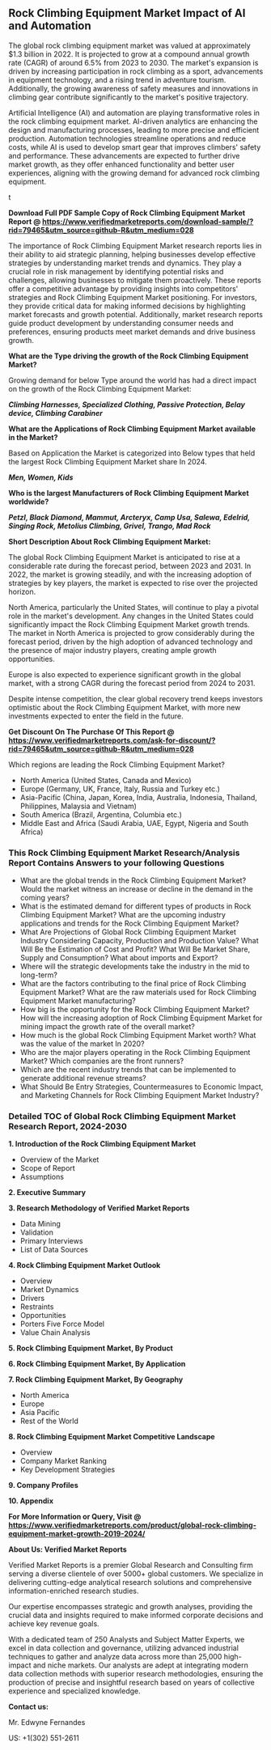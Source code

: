 <h2>Rock Climbing Equipment Market Impact of AI and Automation</h2><p>The global rock climbing equipment market was valued at approximately $1.3 billion in 2022. It is projected to grow at a compound annual growth rate (CAGR) of around 6.5% from 2023 to 2030. The market's expansion is driven by increasing participation in rock climbing as a sport, advancements in equipment technology, and a rising trend in adventure tourism. Additionally, the growing awareness of safety measures and innovations in climbing gear contribute significantly to the market's positive trajectory.</p><p>Artificial Intelligence (AI) and automation are playing transformative roles in the rock climbing equipment market. AI-driven analytics are enhancing the design and manufacturing processes, leading to more precise and efficient production. Automation technologies streamline operations and reduce costs, while AI is used to develop smart gear that improves climbers' safety and performance. These advancements are expected to further drive market growth, as they offer enhanced functionality and better user experiences, aligning with the growing demand for advanced rock climbing equipment.</p>t</p><p id="" class=""><strong>Download Full PDF Sample Copy of Rock Climbing Equipment Market Report @ <a href="https://www.verifiedmarketreports.com/download-sample/?rid=79465&utm_source=github-R&utm_medium=028" target="_blank">https://www.verifiedmarketreports.com/download-sample/?rid=79465&utm_source=github-R&utm_medium=028</a></strong></p><p>The importance of&nbsp;Rock Climbing Equipment Market research reports lies in their ability to aid strategic planning, helping businesses develop effective strategies by understanding market trends and dynamics. They play a crucial role in risk management by identifying potential risks and challenges, allowing businesses to mitigate them proactively. These reports offer a competitive advantage by providing insights into competitors' strategies and Rock Climbing Equipment Market positioning. For investors, they provide critical data for making informed decisions by highlighting market forecasts and growth potential. Additionally, market research reports guide product development by understanding consumer needs and preferences, ensuring products meet market demands and drive business growth.</p><p><strong>What are the&nbsp;Type driving the growth of the Rock Climbing Equipment Market?</strong></p><p id="" class="">Growing demand for below Type around the world has had a direct impact on the growth of the Rock Climbing Equipment Market:</p><em><strong>Climbing Harnesses, Specialized Clothing, Passive Protection, Belay device, Climbing Carabiner</strong></em></p><strong>What are the&nbsp;Applications&nbsp;of Rock Climbing Equipment Market available in the Market?</strong></p><p id="" class="">Based on Application the Market is categorized into Below types that held the largest Rock Climbing Equipment Market share In 2024.</p><em><strong>Men, Women, Kids</strong></em></p><strong>Who is the largest Manufacturers of Rock Climbing Equipment Market worldwide?</strong></p><p><em><strong>Petzl, Black Diamond, Mammut, Arcteryx, Camp Usa, Salewa, Edelrid, Singing Rock, Metolius Climbing, Grivel, Trango, Mad Rock</strong></em></p><p id="" class=""><strong>Short Description About Rock Climbing Equipment Market:</strong></p><p>The global Rock Climbing Equipment Market is anticipated to rise at a considerable rate during the forecast period, between 2023 and 2031. In 2022, the market is growing steadily, and with the increasing adoption of strategies by key players, the market is expected to rise over the projected horizon.</p><p>North America, particularly the United States, will continue to play a pivotal role in the market's development. Any changes in the United States could significantly impact the Rock Climbing Equipment Market growth trends. The market in North America is projected to grow considerably during the forecast period, driven by the high adoption of advanced technology and the presence of major industry players, creating ample growth opportunities.</p><p>Europe is also expected to experience significant growth in the global market, with a strong CAGR during the forecast period from 2024 to 2031.</p><p>Despite intense competition, the clear global recovery trend keeps investors optimistic about the Rock Climbing Equipment Market, with more new investments expected to enter the field in the future.</p><p id="" class=""><strong>Get Discount On The Purchase Of This Report @ <a href="https://www.verifiedmarketreports.com/ask-for-discount/?rid=79465&utm_source=github-R&utm_medium=028" target="_blank">https://www.verifiedmarketreports.com/ask-for-discount/?rid=79465&utm_source=github-R&utm_medium=028</a></strong></p>Which regions are leading the Rock Climbing Equipment Market?</p><ul><li>North America (United States, Canada and Mexico)</li><li>Europe (Germany, UK, France, Italy, Russia and Turkey etc.)</li><li>Asia-Pacific (China, Japan, Korea, India, Australia, Indonesia, Thailand, Philippines, Malaysia and Vietnam)</li><li>South America (Brazil, Argentina, Columbia etc.)</li><li>Middle East and Africa (Saudi Arabia, UAE, Egypt, Nigeria and South Africa)</li></ul><h3 id="" class="">This Rock Climbing Equipment Market Research/Analysis Report Contains Answers to your following Questions</h3><ul><li>What are the global trends in the Rock Climbing Equipment Market? Would the market witness an increase or decline in the demand in the coming years?</li><li>What is the estimated demand for different types of products in Rock Climbing Equipment Market? What are the upcoming industry applications and trends for the Rock Climbing Equipment Market?</li><li>What Are Projections of Global Rock Climbing Equipment Market Industry Considering Capacity, Production and Production Value? What Will Be the Estimation of Cost and Profit? What Will Be Market Share, Supply and Consumption? What about imports and Export?</li><li>Where will the strategic developments take the industry in the mid to long-term?</li><li>What are the factors contributing to the final price of Rock Climbing Equipment Market? What are the raw materials used for Rock Climbing Equipment Market manufacturing?</li><li>How big is the opportunity for the Rock Climbing Equipment Market? How will the increasing adoption of Rock Climbing Equipment Market for mining impact the growth rate of the overall market?</li><li>How much is the global Rock Climbing Equipment Market worth? What was the value of the market In 2020?</li><li>Who are the major players operating in the Rock Climbing Equipment Market? Which companies are the front runners?</li><li>Which are the recent industry trends that can be implemented to generate additional revenue streams?</li><li>What Should Be Entry Strategies, Countermeasures to Economic Impact, and Marketing Channels for Rock Climbing Equipment Market Industry?</li></ul><h3 id="" class="">Detailed TOC of Global Rock Climbing Equipment Market Research Report, 2024-2030</h3><p id="" class=""><strong>1. Introduction of the Rock Climbing Equipment Market</strong></p><ul><li>Overview of the Market</li><li>Scope of Report</li><li>Assumptions</li></ul><p id="" class=""><strong>2. Executive Summary</strong></p><p id="" class=""><strong>3. Research Methodology of Verified Market Reports</strong></p><ul><li>Data Mining</li><li>Validation</li><li>Primary Interviews</li><li>List of Data Sources</li></ul><p id="" class=""><strong>4. Rock Climbing Equipment Market Outlook</strong></p><ul><li>Overview</li><li>Market Dynamics</li><li>Drivers</li><li>Restraints</li><li>Opportunities</li><li>Porters Five Force Model</li><li>Value Chain Analysis</li></ul><p id="" class=""><strong>5. Rock Climbing Equipment Market, By Product</strong></p><p id="" class=""><strong>6. Rock Climbing Equipment Market, By Application</strong></p><p id="" class=""><strong>7. Rock Climbing Equipment Market, By Geography</strong></p><ul><li>North America</li><li>Europe</li><li>Asia Pacific</li><li>Rest of the World</li></ul><p id="" class=""><strong>8. Rock Climbing Equipment Market Competitive Landscape</strong></p><ul><li>Overview</li><li>Company Market Ranking</li><li>Key Development Strategies</li></ul><p id="" class=""><strong>9. Company Profiles</strong></p><p id="" class=""><strong>10. Appendix</strong></p><p id="" class=""><strong>For More Information or Query, Visit @ <a href="https://www.verifiedmarketreports.com/product/global-rock-climbing-equipment-market-growth-2019-2024/" target="_blank">https://www.verifiedmarketreports.com/product/global-rock-climbing-equipment-market-growth-2019-2024/</a></strong></p><p id="" class=""><strong>About Us: Verified Market Reports</strong></p><p id="" class="">Verified Market Reports is a premier Global Research and Consulting firm serving a diverse clientele of over 5000+ global customers. We specialize in delivering cutting-edge analytical research solutions and comprehensive information-enriched research studies.</p><p id="" class="">Our expertise encompasses strategic and growth analyses, providing the crucial data and insights required to make informed corporate decisions and achieve key revenue goals.</p><p id="" class="">With a dedicated team of 250 Analysts and Subject Matter Experts, we excel in data collection and governance, utilizing advanced industrial techniques to gather and analyze data across more than 25,000 high-impact and niche markets. Our analysts are adept at integrating modern data collection methods with superior research methodologies, ensuring the production of precise and insightful research based on years of collective experience and specialized knowledge.</p><p id="" class=""><strong>Contact us:</strong></p><p id="" class="">Mr. Edwyne Fernandes</p><p id="" class="">US: +1(302) 551-2611</p>